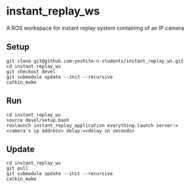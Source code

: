 # instant_replay_ws
A ROS workspace for instant replay system containing of an IP camera

## Setup
```
git clone git@github.com:yoshito-n-students/instant_replay_ws.git
cd instant_replay_ws
git checkout devel
git submodule update --init --recursive
catkin_make
```

## Run
```
cd instant_replay_ws
source devel/setup.bash
roslaunch instant_replay_application everything.launch server:=<camera's ip address> delay:=<delay in seconds>
```

## Update
```
cd instant_replay_ws
git pull
git submodule update --init --recursive
catkin_make
```
